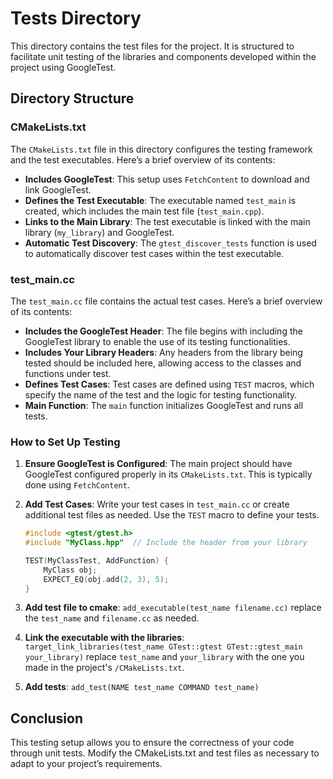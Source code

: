# Tests Directory

This directory contains the test files for the project. It is structured to facilitate unit testing of the libraries and components developed within the project using GoogleTest.

## Directory Structure

### CMakeLists.txt

The `CMakeLists.txt` file in this directory configures the testing framework and the test executables. Here’s a brief overview of its contents:

- **Includes GoogleTest**: This setup uses `FetchContent` to download and link GoogleTest.
- **Defines the Test Executable**: The executable named `test_main` is created, which includes the main test file (`test_main.cpp`).
- **Links to the Main Library**: The test executable is linked with the main library (`my_library`) and GoogleTest.
- **Automatic Test Discovery**: The `gtest_discover_tests` function is used to automatically discover test cases within the test executable.

### test_main.cc

The `test_main.cc` file contains the actual test cases. Here’s a brief overview of its contents:

- **Includes the GoogleTest Header**: The file begins with including the GoogleTest library to enable the use of its testing functionalities.
- **Includes Your Library Headers**: Any headers from the library being tested should be included here, allowing access to the classes and functions under test.
- **Defines Test Cases**: Test cases are defined using `TEST` macros, which specify the name of the test and the logic for testing functionality.
- **Main Function**: The `main` function initializes GoogleTest and runs all tests.

### How to Set Up Testing

1. **Ensure GoogleTest is Configured**: The main project should have GoogleTest configured properly in its `CMakeLists.txt`. This is typically done using `FetchContent`.

2. **Add Test Cases**: Write your test cases in `test_main.cc` or create additional test files as needed. Use the `TEST` macro to define your tests.

   ```cpp
   #include <gtest/gtest.h>
   #include "MyClass.hpp"  // Include the header from your library

   TEST(MyClassTest, AddFunction) {
       MyClass obj;
       EXPECT_EQ(obj.add(2, 3), 5);
   }
   ```

3. **Add test file to cmake**: `add_executable(test_name filename.cc)` replace the `test_name` and `filename.cc` as needed.
4. **Link the executable with the libraries**: `target_link_libraries(test_name GTest::gtest GTest::gtest_main your_library)` replace `test_name` and `your_library` with the one you made in the project's `/CMakeLists.txt`.
5. **Add tests**: `add_test(NAME test_name COMMAND test_name)`

## Conclusion

This testing setup allows you to ensure the correctness of your code through unit tests. Modify the CMakeLists.txt and test files as necessary to adapt to your project’s requirements.
